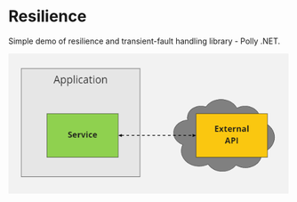 # Resilience
Simple demo of resilience and transient-fault handling library - Polly .NET.

![Demo Context](DemoSetupContext.png)